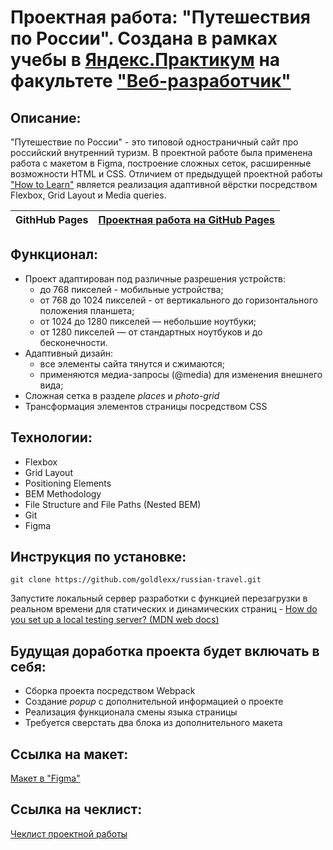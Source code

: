# Проектная работа: "Путешествия по России". Создана в рамках учебы в [Яндекс.Практикум](https://praktikum.yandex.ru/) на факультете ["Веб-разработчик"](https://praktikum.yandex.ru/web/)



## Описание:

"Путешествие по России" - это типовой одностраничный сайт про российский внутренний туризм. В проектной работе была применена работа с макетом в Figma, построение сложных сеток, расширенные возможности HTML и CSS. Отличием от предыдущей проектной работы ["How to Learn"](https://goldlexx.github.io/how-to-learn/) является реализация адаптивной вёрстки посредством Flexbox, Grid Layout и Media queries.


| **GithHub Pages** | [Проектная работа на GitHub Pages](https://makacuh.github.io/russian-travel) |
| ----------------- | -------------------------------------------------------------------- |

## Функционал:
* Проект адаптирован под различные разрешения устройств:
  - до 768 пикселей - мобильные устройства;
  - от 768 до 1024 пикселей - от вертикального до горизонтального положения планшета;
  - от 1024 до 1280 пикселей — небольшие ноутбуки;
  - от 1280 пикселей — от стандартных ноутбуков и до бесконечности.
* Адаптивный дизайн:
  - все элементы сайта тянутся и сжимаются;
  - применяются медиа-запросы (@media) для изменения внешнего вида;
* Сложная сетка в разделе *places* и *photo-grid*
* Трансформация элементов страницы посредством CSS

## Технологии:

* Flexbox
* Grid Layout
* Positioning Elements
* BEM Methodology
* File Structure and File Paths (Nested BEM)
* Git
* Figma

## Инструкция по установке:

```
git clone https://github.com/goldlexx/russian-travel.git
```

Запустите локальный сервер разработки с функцией перезагрузки в реальном времени для статических и динамических страниц - [How do you set up a local testing server? (MDN web docs)](https://developer.mozilla.org/en-US/docs/Learn/Common_questions/set_up_a_local_testing_server)

## Будущая доработка проекта будет включать в себя:

* Сборка проекта посредством Webpack
* Создание *popup* c дополнительной информацией о проекте
* Реализация функционала смены языка страницы
* Требуется сверстать два блока из дополнительного макета


## Ссылка на макет:

[Макет в "Figma"](https://www.figma.com/file/5S2WSbEFL6awjVWJ0NWL8Q/Sprint-3_-Russia-_-desktop-+-mobile?node-id=28503:0)

## Ссылка на чеклист:

[Чеклист проектной работы](https://code.s3.yandex.net/web-developer/checklists/new-program/checklist-3/index.html)


